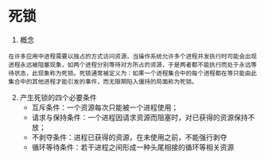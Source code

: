 # 死锁

1. 概念
```
在许多应用中进程需要以独占的方式访问资源，当操作系统允许多个进程并发执行时可能会出现进程永远被阻塞现象，如两个进程分别等待对方所占的资源，于是两者都不能执行而处于永远等待状态，此现象称为死锁。死锁通常被定义为：如果一个进程集合中的每个进程都在等只能由此集合中的其他进程才能引发的事件，而无限期陷入僵持的局面称为死锁。
```
2. 产生死锁的四个必要条件
   - 互斥条件：一个资源每次只能被一个进程使用；
   - 请求与保持条件：一个进程因请求资源而阻塞时，对已获得的资源保持不放；
   - 不剥夺条件：进程已获得的资源，在未使用之前，不能强行剥夺
   - 循环等待条件：若干进程之间形成一种头尾相接的循环等相关资源